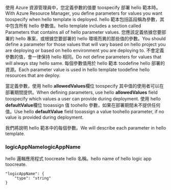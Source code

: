 <span data-ttu-id="e31d2-101">使用 Azure 資源管理員中，您定義參數的值要 toospecify 部署 hello 範本時。</span><span class="sxs-lookup"><span data-stu-id="e31d2-101">With Azure Resource Manager, you define parameters for values you want toospecify when hello template is deployed.</span></span> <span data-ttu-id="e31d2-102">hello 範本包括區段稱為參數，其中包含所有 hello 參數值。</span><span class="sxs-lookup"><span data-stu-id="e31d2-102">hello template includes a section called Parameters that contains all of hello parameter values.</span></span>
<span data-ttu-id="e31d2-103">您應該定義依據您要部署的 hello 專案，或根據您要部署的 hello 環境而異的那些值的參數。</span><span class="sxs-lookup"><span data-stu-id="e31d2-103">You should define a parameter for those values that will vary based on hello project you are deploying or based on hello environment you are deploying to.</span></span> <span data-ttu-id="e31d2-104">不會定義參數的值，會一律保持 hello 相同。</span><span class="sxs-lookup"><span data-stu-id="e31d2-104">Do not define parameters for values that will always stay hello same.</span></span> <span data-ttu-id="e31d2-105">每個參數值用於 hello 範本 toodefine hello 部署的資源。</span><span class="sxs-lookup"><span data-stu-id="e31d2-105">Each parameter value is used in hello template toodefine hello resources that are deploy.</span></span> 

<span data-ttu-id="e31d2-106">當定義參數，使用 hello **allowedValues**欄位 toospecify 其中值的使用者可以在部署期間提供。</span><span class="sxs-lookup"><span data-stu-id="e31d2-106">When defining parameters, use hello **allowedValues** field toospecify which values a user can provide during deployment.</span></span> <span data-ttu-id="e31d2-107">使用 hello **defaultValue**欄位 tooassign 值 toohello 參數，如果在部署期間未不提供任何值。</span><span class="sxs-lookup"><span data-stu-id="e31d2-107">Use hello **defaultValue** field tooassign a value toohello parameter, if no value is provided during deployment.</span></span>

<span data-ttu-id="e31d2-108">我們將說明 hello 範本中的每個參數。</span><span class="sxs-lookup"><span data-stu-id="e31d2-108">We will describe each parameter in hello template.</span></span>

### <a name="logicappname"></a><span data-ttu-id="e31d2-109">logicAppName</span><span class="sxs-lookup"><span data-stu-id="e31d2-109">logicAppName</span></span>
<span data-ttu-id="e31d2-110">hello 邏輯應用程式 toocreate hello 名稱。</span><span class="sxs-lookup"><span data-stu-id="e31d2-110">hello name of hello logic app toocreate.</span></span>

    "logicAppName": {
        "type": "string"
    }